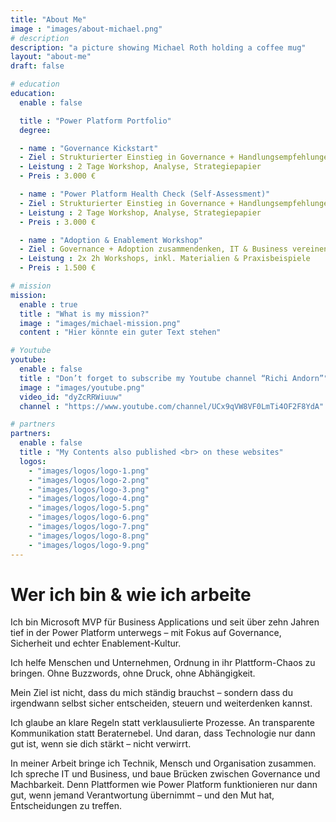 ```yaml
---
title: "About Me"
image : "images/about-michael.png"
# description
description: "a picture showing Michael Roth holding a coffee mug"
layout: "about-me"
draft: false

# education
education:
  enable : false

  title : "Power Platform Portfolio"
  degree:

  - name : "Governance Kickstart"
  - Ziel : Strukturierter Einstieg in Governance + Handlungsempfehlungen  
  - Leistung : 2 Tage Workshop, Analyse, Strategiepapier  
  - Preis : 3.000 €

  - name : "Power Platform Health Check (Self-Assessment)"
  - Ziel : Strukturierter Einstieg in Governance + Handlungsempfehlungen  
  - Leistung : 2 Tage Workshop, Analyse, Strategiepapier  
  - Preis : 3.000 €

  - name : "Adoption & Enablement Workshop"
  - Ziel : Governance + Adoption zusammendenken, IT & Business vereinen  
  - Leistung : 2x 2h Workshops, inkl. Materialien & Praxisbeispiele  
  - Preis : 1.500 €

# mission
mission:
  enable : true
  title : "What is my mission?"
  image : "images/michael-mission.png"
  content : "Hier könnte ein guter Text stehen"

# Youtube
youtube:
  enable : false
  title : "Don’t forget to subscribe my Youtube channel “Richi Andorn”"
  image : "images/youtube.png"
  video_id: "dyZcRRWiuuw"
  channel : "https://www.youtube.com/channel/UCx9qVW8VF0LmTi4OF2F8YdA"

# partners
partners:
  enable : false
  title : "My Contents also published <br> on these websites"
  logos:
    - "images/logos/logo-1.png"
    - "images/logos/logo-2.png"
    - "images/logos/logo-3.png"
    - "images/logos/logo-4.png"
    - "images/logos/logo-5.png"
    - "images/logos/logo-6.png"
    - "images/logos/logo-7.png"
    - "images/logos/logo-8.png"
    - "images/logos/logo-9.png"
---
```


# Wer ich bin & wie ich arbeite

Ich bin Microsoft MVP für Business Applications und seit über zehn Jahren tief in der Power Platform unterwegs – mit Fokus auf Governance, Sicherheit und echter Enablement-Kultur.

Ich helfe Menschen und Unternehmen, Ordnung in ihr Plattform-Chaos zu bringen. Ohne Buzzwords, ohne Druck, ohne Abhängigkeit.

Mein Ziel ist nicht, dass du mich ständig brauchst – sondern dass du irgendwann selbst sicher entscheiden, steuern und weiterdenken kannst.

Ich glaube an klare Regeln statt verklausulierte Prozesse. An transparente Kommunikation statt Beraternebel. Und daran, dass Technologie nur dann gut ist, wenn sie dich stärkt – nicht verwirrt.

In meiner Arbeit bringe ich Technik, Mensch und Organisation zusammen. Ich spreche IT und Business, und baue Brücken zwischen Governance und Machbarkeit. Denn Plattformen wie Power Platform funktionieren nur dann gut, wenn jemand Verantwortung übernimmt – und den Mut hat, Entscheidungen zu treffen.